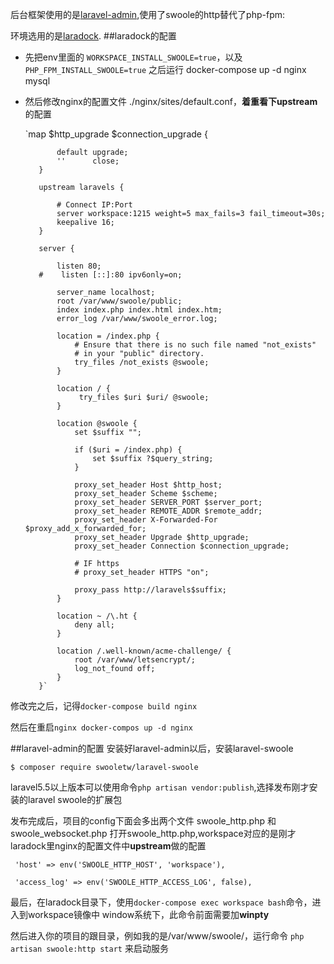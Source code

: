 后台框架使用的是[laravel-admin](https://laravel-admin.org/docs/zh),使用了swoole的http替代了php-fpm:

环境选用的是[laradock](http://laradock.io/).
##laradock的配置
- 先把env里面的 `WORKSPACE_INSTALL_SWOOLE=true`，以及 `PHP_FPM_INSTALL_SWOOLE=true`
之后运行 docker-compose up -d nginx mysql

- 然后修改nginx的配置文件 ./nginx/sites/default.conf，**着重看下upstream**的配置


    `map $http_upgrade $connection_upgrade {
    
             default upgrade;
             ''      close;
         }
         
         upstream laravels {
         
             # Connect IP:Port
             server workspace:1215 weight=5 max_fails=3 fail_timeout=30s;
             keepalive 16;
         }
         
         server {
    
             listen 80;
         #    listen [::]:80 ipv6only=on;
    
             server_name localhost;
             root /var/www/swoole/public;
             index index.php index.html index.htm;
             error_log /var/www/swoole_error.log;
    
             location = /index.php {
                 # Ensure that there is no such file named "not_exists"
                 # in your "public" directory.
                 try_files /not_exists @swoole;
             }
    
             location / {
                  try_files $uri $uri/ @swoole;
             }
    
             location @swoole {
                 set $suffix "";
    
                 if ($uri = /index.php) {
                     set $suffix ?$query_string;
                 }
    
                 proxy_set_header Host $http_host;
                 proxy_set_header Scheme $scheme;
                 proxy_set_header SERVER_PORT $server_port;
                 proxy_set_header REMOTE_ADDR $remote_addr;
                 proxy_set_header X-Forwarded-For $proxy_add_x_forwarded_for;
                 proxy_set_header Upgrade $http_upgrade;
                 proxy_set_header Connection $connection_upgrade;
    
                 # IF https
                 # proxy_set_header HTTPS "on";
    
                 proxy_pass http://laravels$suffix;
             }
    
             location ~ /\.ht {
                 deny all;
             }
    
             location /.well-known/acme-challenge/ {
                 root /var/www/letsencrypt/;
                 log_not_found off;
             }
         }`

         
         
修改完之后，记得`docker-compose build nginx`

然后在重启`nginx docker-compos up -d nginx`

##laravel-admin的配置
 安装好laravel-admin以后，安装laravel-swoole
 
`$ composer require swooletw/laravel-swoole`

laravel5.5以上版本可以使用命令`php artisan vendor:publish`,选择发布刚才安装的laravel swoole的扩展包

发布完成后，项目的config下面会多出两个文件 swoole_http.php 和swoole_websocket.php
打开swoole_http.php,workspace对应的是刚才laradock里nginx的配置文件中**upstream**做的配置

` 'host' => env('SWOOLE_HTTP_HOST', 'workspace'),`

`  'access_log' => env('SWOOLE_HTTP_ACCESS_LOG', false),
`

最后，在laradock目录下，使用`docker-compose exec workspace bash`命令，进入到workspace镜像中
window系统下，此命令前面需要加**winpty**

然后进入你的项目的跟目录，例如我的是/var/www/swoole/，运行命令
`php artisan swoole:http start` 来启动服务
